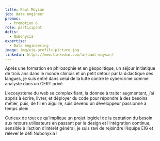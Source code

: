 ```yaml
---
title: Paul Moysan
job: Data engineer
promos:
  - Promotion 6
role: participant
defis:
  - Nubonyxia
expertise:
  - Data engineering
image: img/eig-profile-picture.jpg
linkedin: https://www.linkedin.com/in/paul-moysan/
---
```


Après une formation en philosophie et en géopolitique, un séjour initiatique de trois ans dans le monde chinois et un petit détour par la didactique des langues, je suis entré dans celui de la lutte contre le cybercrime comme analyste dans un CERT privé. 

L’ecosystème du web se complexifiant, la donnée à traiter augmentant, j’ai appris à écrire, livrer, et déployer du code pour répondre à des besoins métier, puis, de fil en aiguille, suis devenu un développeur passionné à temps plein.

Curieux de tout ce qu’implique un projet logiciel de la captation du besoin aux retours utilisateurs en passant par le design et l’intégration continue, sensible à l’action d’intérêt général, je suis ravi de rejoindre l’équipe EIG et relever le défi Nubonyxia !
